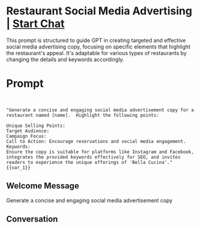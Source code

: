 

#  Restaurant Social Media Advertising | [Start Chat](https://gptcall.net/chat.html?data=%7B%22contact%22%3A%7B%22id%22%3A%22nSH3ycWZFojv3VcMMuZ4F%22%2C%22flow%22%3Atrue%7D%7D)
This prompt is structured to guide GPT in creating targeted and effective social media advertising copy, focusing on specific elements that highlight the restaurant's appeal. It's adaptable for various types of restaurants by changing the details and keywords accordingly.

# Prompt

```


"Generate a concise and engaging social media advertisement copy for a restaurant named [name].  Highlight the following points:

Unique Selling Points: 
Target Audience: 
Campaign Focus: 
Call to Action: Encourage reservations and social media engagement.
Keywords: 
Ensure the copy is suitable for platforms like Instagram and Facebook, integrates the provided keywords effectively for SEO, and invites readers to experience the unique offerings of 'Bella Cucina'."  {{var_1}}
```

## Welcome Message
Generate a concise and engaging social media advertisement copy

## Conversation



